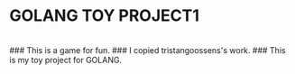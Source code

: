 # GOLANG TOY PROJECT1
<br/>
### This is a game for fun.
### I copied tristangoossens's work.
### This is my toy project for GOLANG.

